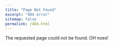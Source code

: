 ```yaml
---
title: "Page Not Found"
excerpt: "404 error"
sitemap: false
permalink: /404.html
---
```


The requested page could not be found. OH noes!

<script>
  var GOOG_FIXURL_LANG = 'en';
  var GOOG_FIXURL_SITE = '{{ site.url }}'
</script>
<script src="https://linkhelp.clients.google.com/tbproxy/lh/wm/fixurl.js">
</script>